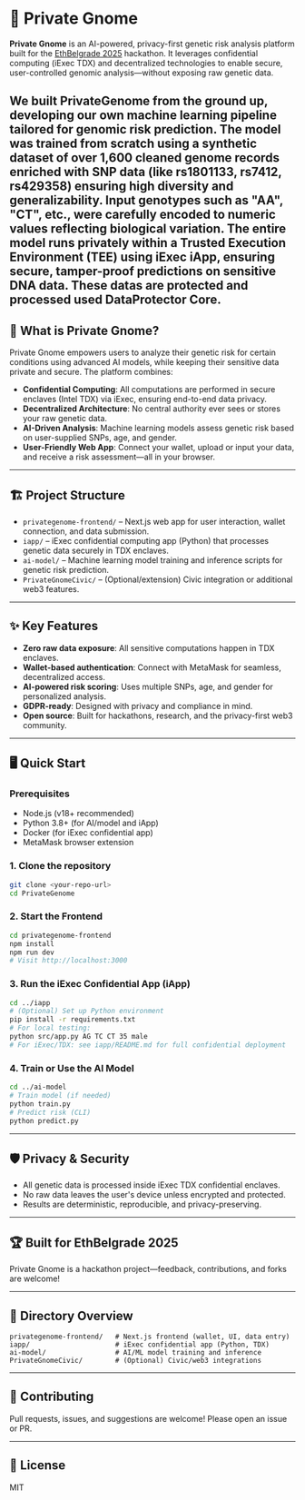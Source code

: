 # 🧬 Private Gnome

**Private Gnome** is an AI-powered, privacy-first genetic risk analysis platform built for the [EthBelgrade 2025](https://ethbelgrade.rs/) hackathon. It leverages confidential computing (iExec TDX) and decentralized technologies to enable secure, user-controlled genomic analysis—without exposing raw genetic data.


We built PrivateGenome from the ground up, developing our own machine learning pipeline tailored for genomic risk prediction. The model was trained from scratch using a synthetic dataset of over 1,600 cleaned genome records enriched with SNP data (like rs1801133, rs7412, rs429358) ensuring high diversity and generalizability. Input genotypes such as "AA", "CT", etc., were carefully encoded to numeric values reflecting biological variation. The entire model runs privately within a Trusted Execution Environment (TEE) using iExec iApp, ensuring secure, tamper-proof predictions on sensitive DNA data. These datas are protected and processed used DataProtector Core.
---

## 🚀 What is Private Gnome?

Private Gnome empowers users to analyze their genetic risk for certain conditions using advanced AI models, while keeping their sensitive data private and secure. The platform combines:

- **Confidential Computing**: All computations are performed in secure enclaves (Intel TDX) via iExec, ensuring end-to-end data privacy.
- **Decentralized Architecture**: No central authority ever sees or stores your raw genetic data.
- **AI-Driven Analysis**: Machine learning models assess genetic risk based on user-supplied SNPs, age, and gender.
- **User-Friendly Web App**: Connect your wallet, upload or input your data, and receive a risk assessment—all in your browser.

---

## 🏗️ Project Structure

- `privategenome-frontend/` – Next.js web app for user interaction, wallet connection, and data submission.
- `iapp/` – iExec confidential computing app (Python) that processes genetic data securely in TDX enclaves.
- `ai-model/` – Machine learning model training and inference scripts for genetic risk prediction.
- `PrivateGnomeCivic/` – (Optional/extension) Civic integration or additional web3 features.

---

## ✨ Key Features

- **Zero raw data exposure**: All sensitive computations happen in TDX enclaves.
- **Wallet-based authentication**: Connect with MetaMask for seamless, decentralized access.
- **AI-powered risk scoring**: Uses multiple SNPs, age, and gender for personalized analysis.
- **GDPR-ready**: Designed with privacy and compliance in mind.
- **Open source**: Built for hackathons, research, and the privacy-first web3 community.

---

## 🖥️ Quick Start

### Prerequisites

- Node.js (v18+ recommended)
- Python 3.8+ (for AI/model and iApp)
- Docker (for iExec confidential app)
- MetaMask browser extension

### 1. Clone the repository

```bash
git clone <your-repo-url>
cd PrivateGenome
```

### 2. Start the Frontend

```bash
cd privategenome-frontend
npm install
npm run dev
# Visit http://localhost:3000
```

### 3. Run the iExec Confidential App (iApp)

```bash
cd ../iapp
# (Optional) Set up Python environment
pip install -r requirements.txt
# For local testing:
python src/app.py AG TC CT 35 male
# For iExec/TDX: see iapp/README.md for full confidential deployment
```

### 4. Train or Use the AI Model

```bash
cd ../ai-model
# Train model (if needed)
python train.py
# Predict risk (CLI)
python predict.py
```

---

## 🛡️ Privacy & Security

- All genetic data is processed inside iExec TDX confidential enclaves.
- No raw data leaves the user's device unless encrypted and protected.
- Results are deterministic, reproducible, and privacy-preserving.

---

## 🏆 Built for EthBelgrade 2025

Private Gnome is a hackathon project—feedback, contributions, and forks are welcome!

---

## 📂 Directory Overview

```
privategenome-frontend/   # Next.js frontend (wallet, UI, data entry)
iapp/                     # iExec confidential app (Python, TDX)
ai-model/                 # AI/ML model training and inference
PrivateGnomeCivic/        # (Optional) Civic/web3 integrations
```

---

## 🤝 Contributing

Pull requests, issues, and suggestions are welcome! Please open an issue or PR.

---

## 📄 License

MIT 
